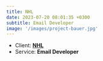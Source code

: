 ```yaml
---
title: NHL
date: 2023-07-20 08:01:35 +0300
subtitle: Email Developer
image: '/images/project-bauer.jpg'
---
```


<!-- -->

<ul class="list-inline item-details">
    <li>Client:
        <strong><a href="https://www.nhl.com">NHL</a>
        </strong>
    </li>
    <li>Service:
        <strong>Email Developer</strong>
    </li>
</ul>